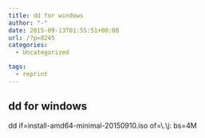 ```yaml
---
title: dd for windows
author: "-"
date: 2015-09-13T01:55:51+00:00
url: /?p=8245
categories:
  - Uncategorized

tags:
  - reprint
---
```

## dd for windows
dd if=install-amd64-minimal-20150910.iso of=\\.\j: bs=4M